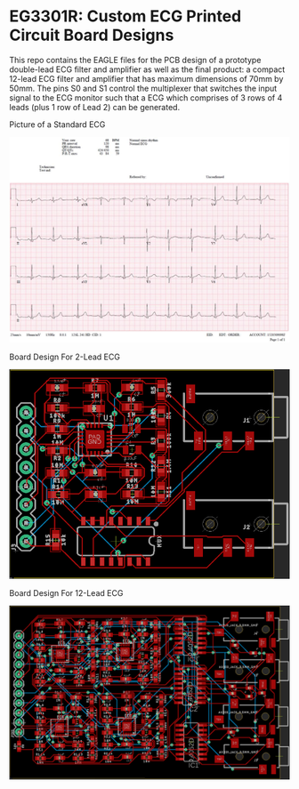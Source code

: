 # EG3301R: Custom ECG Printed Circuit Board Designs

This repo contains the EAGLE files for the PCB design of a prototype double-lead ECG filter and amplifier as well as the final product: a compact 12-lead ECG filter and amplifier that has maximum dimensions of 70mm by 50mm. The pins S0 and S1 control the multiplexer that switches the input signal to the ECG monitor such that a ECG which comprises of 3 rows of 4 leads (plus 1 row of Lead 2) can be generated.

Picture of a Standard ECG

![Picture of a Standard ECG](sample_ecg.png)

Board Design For 2-Lead ECG

![Board Design For 2-Lead ECG](2_lead_ecg_brd.png)

Board Design For 12-Lead ECG

![Board Design For 12-Lead ECG](12_lead_ecg_brd.png)
